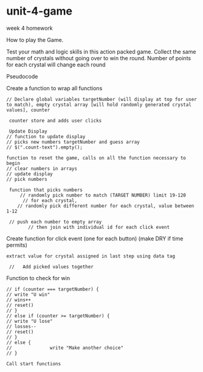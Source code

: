 # unit-4-game
week 4 homework


How to play the Game. 

Test your math and logic skills in this action packed game. Collect the same number of crystals without going over to win the round. Number of points for each crystal will change each round


Pseudocode

Create a function to wrap all functions


    // Declare global variables targetNumber (will display at top for user to match), empty crystal array [will hold randomly generated crystal values], counter

     counter store and adds user clicks 

     Update Display
    // function to update display
    // picks new numbers targetNumber and guess array
    // $(".count-text").empty();

    function to reset the game, calls on all the function necessary to begin
    // clear numbers in arrays
    // update display
    // pick numbers

     function that picks numbers 
         // randomly pick number to match (TARGET NUMBER) limit 19-120
          // for each crystal,
        // randomly pick different number for each crystal, value between 1-12

     // push each number to empty array
            // then join with individual id for each click event 


Create function for click event (one for each button) (make DRY if time permits)

    extract value for crystal assigned in last step using data tag
    
     //   Add picked values together


Function to check for win


    
    // if (counter === targetNumber) {
    // write "U win"
    // wins++
    // reset()
    // }
    // else if (counter >= targetNumber) {
    // write "U lose"
    // losses--
    // reset()
    // } 
    // else {
    //              write "Make another choice"
    // }

    Call start functions